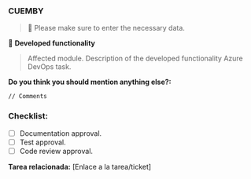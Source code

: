 ### CUEMBY

> 🔔 Please make sure to enter the necessary data.

🚀 **Developed functionality**
> Affected module.
> Description of the developed functionality
> Azure DevOps task.

**Do you think you should mention anything else?:**
```
// Comments
```
### Checklist:
- [ ] Documentation approval.
- [ ] Test approval.
- [ ] Code review approval.

**Tarea relacionada:** [Enlace a la tarea/ticket]
